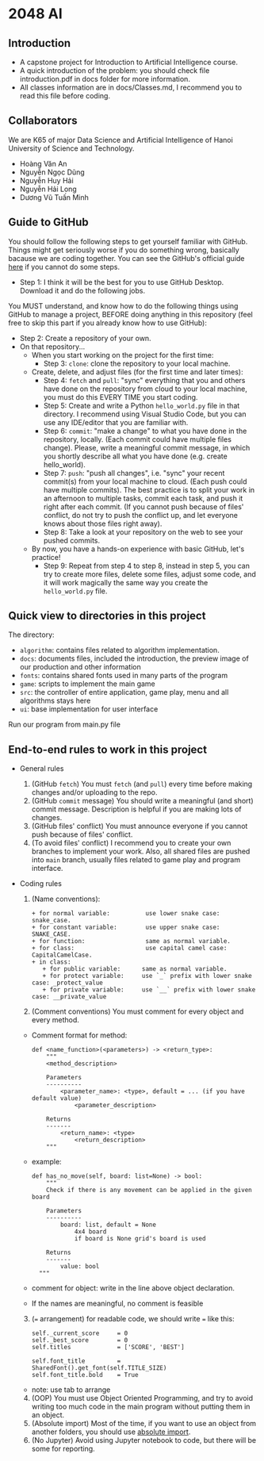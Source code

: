 # 2048 AI
## Introduction
+ A capstone project for Introduction to Artificial Intelligence course. <br/>
+ A quick introduction of the problem: you should check file introduction.pdf in docs folder for more information. <br/>
+ All classes information are in docs/Classes.md, I recommend you to read this file before coding.

## Collaborators
We are K65 of major Data Science and Artificial Intelligence of Hanoi University of Science and Technology.
+ Hoàng Văn An
+ Nguyễn Ngọc Dũng
+ Nguyễn Huy Hải
+ Nguyễn Hải Long
+ Dương Vũ Tuấn Minh

## Guide to GitHub
You should follow the following steps to get yourself familiar with GitHub. Things might get seriously worse if you do something wrong, basically bacause we are coding together. You can see the GitHub's official guide [here](https://guides.github.com/activities/hello-world/) if you cannot do some steps.

+ Step 1: I think it will be the best for you to use GitHub Desktop. Download it and do the following jobs.

You MUST understand, and know how to do the following things using GitHub to manage a project, BEFORE doing anything in this repository (feel free to skip this part if you already know how to use GitHub):

+ Step 2: Create a repository of your own.
+ On that repository...
  + When you start working on the project for the first time:
    + Step 3: `clone`: clone the repository to your local machine.
  + Create, delete, and adjust files (for the first time and later times):
    + Step 4: `fetch` and `pull`: "sync" everything that you and others have done on the repository from cloud to your local machine, you must do this EVERY TIME you start coding.
    + Step 5: Create and write a Python `hello_world.py` file in that directory. I recommend using Visual Studio Code, but you can use any IDE/editor that you are familiar with.
    + Step 6: `commit`: "make a change" to what you have done in the repository, locally. (Each commit could have multiple files change). Please, write a meaningful commit message, in which you shortly describe all what you have done (e.g. create hello_world).
    + Step 7: `push`: "push all changes", i.e. "sync" your recent commit(s) from your local machine to cloud. (Each push could have multiple commits). The best practice is to split your work in an afternoon to multiple tasks, commit each task, and push it right after each commit. (If you cannot push because of files' conflict, do not try to push the conflict up, and let everyone knows about those files right away).
    + Step 8: Take a look at your repository on the web to see your pushed commits. 
  + By now, you have a hands-on experience with basic GitHub, let's practice!
    + Step 9: Repeat from step 4 to step 8, instead in step 5, you can try to create more files, delete some files, adjust some code, and it will work magically the same way you create the `hello_world.py` file.

## Quick view to directories in this project
The directory:
+ `algorithm`: contains files related to algorithm implementation.
+ `docs`: documents files, included the introduction, the preview image of our production and other information
+ `fonts`: contains shared fonts used in many parts of the program
+ `game`: scripts to implement the main game
+ `src`: the controller of entire application, game play, menu and all algorithms stays here
+ `ui`: base implementation for user interface

Run our program from main.py file

## End-to-end rules to work in this project
+ General rules
  1. (GitHub `fetch`) You must `fetch` (and `pull`) every time before making changes and/or uploading to the repo.
  2. (GitHub `commit` message) You should write a meaningful (and short) commit message. Description is helpful if you are making lots of changes.
  3. (GitHub files' conflict) You must announce everyone if you cannot push because of files' conflict.
  4. (To avoid files' conflict) I recommend you to create your own branches to implement your work. Also, all shared files are pushed into `main` branch, usually files related to game play and program interface.
+ Coding rules
  1. (Name conventions): 
      ```
      + for normal variable:          use lower snake case: snake_case.
      + for constant variable:        use upper snake case: SNAKE_CASE.
      + for function:                 same as normal variable.
      + for class:                    use capital camel case: CapitalCamelCase.
      + in class:
         + for public variable:      same as normal variable.
         + for protect variable:     use `_` prefix with lower snake case: _protect_value
         + for private variable:     use `__` prefix with lower snake case: __private_value
      ```
  2. (Comment conventions) You must comment for every object and every method.
    + Comment format for method:
      ```
      def <name_function>(<parameters>) -> <return_type>:
          """
          <method_description>

          Parameters
          ----------
              <parameter_name>: <type>, default = ... (if you have default value)
                  <parameter_description>

          Returns
          -------
              <return_name>: <type>
                  <return_description>
          """
      ```
   
    + example:
      ```
      def has_no_move(self, board: list=None) -> bool:
          """
          Check if there is any movement can be applied in the given board
        
          Parameters
          ----------
              board: list, default = None
                  4x4 board
                  if board is None grid's board is used
        
          Returns
          -------
              value: bool
        """
      ```

    + comment for object: write in the line above object declaration. 

    + If the names are meaningful, no comment is feasible

  3. (`=` arrangement) for readable code, we should write `=` like this:
      ```
      self._current_score     = 0
      self._best_score        = 0
      self.titles             = ['SCORE', 'BEST']

      self.font_title         = SharedFont().get_font(self.TITLE_SIZE)
      self.font_title.bold    = True
      ```

    + note: use tab to arrange

  4. (OOP) You must use Object Oriented Programming, and try to avoid writing too much code in the main program without putting them in an object.
  5. (Absolute import) Most of the time, if you want to use an object from another folders, you should use [absolute import](https://www.geeksforgeeks.org/absolute-and-relative-imports-in-python/).
  6. (No Jupyter) Avoid using Jupyter notebook to code, but there will be some for reporting.
